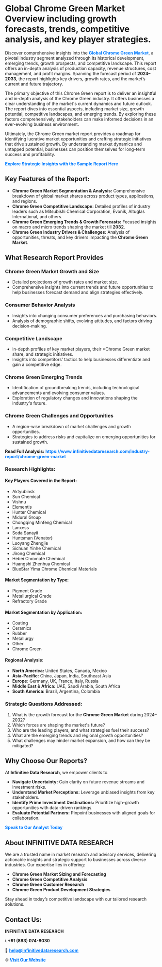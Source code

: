 <h1>Global Chrome Green Market Overview including growth forecasts, trends, competitive analysis, and key player strategies.</h1>
<p>
Discover comprehensive insights into the 
<a href="https://www.infinitivedataresearch.com/industry-report/chrome-green-market" rel="dofollow" style="color: #007BFF; text-decoration: none;"><strong>Global Chrome Green Market</strong></a>, a pivotal industry segment analyzed through its historical development, emerging trends, growth prospects, and competitive landscape. This report offers an in-depth analysis of production capacity, revenue structures, cost management, and profit margins. Spanning the forecast period of <strong>2024–2033</strong>, the report highlights key drivers, growth rates, and the market’s current and future trajectory.
</p>
<p>
The primary objective of this Chrome Green report is to deliver an insightful and in-depth analysis of the Chrome Green industry. It offers businesses a clear understanding of the market's current dynamics and future outlook. The report dives into essential aspects, including market size, growth potential, competitive landscapes, and emerging trends. By exploring these factors comprehensively, stakeholders can make informed decisions in an ever-evolving business environment.
</p>
<p>
Ultimately, the Chrome Green market report provides a roadmap for identifying lucrative market opportunities and crafting strategic initiatives that drive sustained growth. By understanding market dynamics and untapped potential, businesses can position themselves for long-term success and profitability.
</p>
<p>
<a href="https://www.infinitivedataresearch.com/request-sample/reportId=110421" style="color: #007BFF; text-decoration: none;"><strong>Explore Strategic Insights with the Sample Report Here</strong></a>
</p>

<h2>Key Features of the Report:</h2>
<ul>
<li><strong>Chrome Green Market Segmentation & Analysis:</strong> Comprehensive breakdown of global market shares across product types, applications, and regions.</li>
<li><strong>Chrome Green Competitive Landscape:</strong> Detailed profiles of industry leaders such as Mitsubishi Chemical Corporation, Evonik, Altuglas International, and others.</li>
<li><strong>Chrome Green Emerging Trends & Growth Forecasts:</strong> Focused insights on macro and micro trends shaping the market till <strong>2032</strong>.</li>
<li><strong>Chrome Green Industry Drivers & Challenges:</strong> Analysis of opportunities, threats, and key drivers impacting the <strong>Chrome Green Market</strong>.</li>
</ul>

<h2>What Research Report Provides</h2>
<h3>Chrome Green Market Growth and Size</h3>
<ul>
<li>Detailed projections of growth rates and market size.</li>
<li>Comprehensive insights into current trends and future opportunities to help businesses forecast demand and align strategies effectively.</li>
</ul>

<h3>Consumer Behavior Analysis</h3>
<ul>
<li>Insights into changing consumer preferences and purchasing behaviors.</li>
<li>Analysis of demographic shifts, evolving attitudes, and factors driving decision-making.</li>
</ul>

<h3>Competitive Landscape</h3>
<ul>
<li>In-depth profiles of key market players, their >Chrome Green market share, and strategic initiatives.</li>
<li>Insights into competitors' tactics to help businesses differentiate and gain a competitive edge.</li>
</ul>

<h3>Chrome Green Emerging Trends</h3>
<ul>
<li>Identification of groundbreaking trends, including technological advancements and evolving consumer values.</li>
<li>Exploration of regulatory changes and innovations shaping the industry's future.</li>
</ul>

<h3>Chrome Green Challenges and Opportunities</h3>
<ul>
<li>A region-wise breakdown of market challenges and growth opportunities.</li>
<li>Strategies to address risks and capitalize on emerging opportunities for sustained growth.</li>
</ul>
<p><strong>Read Full Analysis:</strong> <a href="https://www.infinitivedataresearch.com/industry-report/chrome-green-market" rel="dofollow" style="color: #007BFF; text-decoration: none;"><strong>https://www.infinitivedataresearch.com/industry-report/chrome-green-market</strong></a></p>
<h3>Research Highlights:</h3>
<h4>Key Players Covered in the Report:</h4>
<ul><li>Aktyubinsk</li><li>Sun Chemical</li><li>Vishnu</li><li>Elementis</li><li>Hunter Chemical</li><li>Midural Group</li><li>Chongqing Minfeng Chemical</li><li>Lanxess</li><li>Soda Sanayii</li><li>Huntsman (Venator)</li><li>Luoyang Zhengjie</li><li>Sichuan Yinhe Chemical</li><li>Jirong Chemical</li><li>Hebei Chromate Chemical</li><li>Huangshi Zhenhua Chemical</li><li>BlueStar Yima Chrome Chemical Materials</li></ul>
<h4>Market Segmentation by Type:</h4>
<ul><li>Pigment Grade</li><li>Metallurgical Grade</li><li>Refractory Grade</li></ul>
<h4>Market Segmentation by Application:</h4>
<ul><li>Coating</li><li>Ceramics</li><li>Rubber</li><li>Metallurgy</li><li>Other</li><li>Chrome Green</li></ul>

<h4>Regional Analysis:</h4>
<ul>
<li><strong>North America:</strong> United States, Canada, Mexico</li>
<li><strong>Asia-Pacific:</strong> China, Japan, India, Southeast Asia</li>
<li><strong>Europe:</strong> Germany, UK, France, Italy, Russia</li>
<li><strong>Middle East & Africa:</strong> UAE, Saudi Arabia, South Africa</li>
<li><strong>South America:</strong> Brazil, Argentina, Colombia</li>
</ul>

<h3>Strategic Questions Addressed:</h3>
<ol>
<li>What is the growth forecast for the <strong>Chrome Green Market</strong> during 2024–2032?</li>
<li>Which forces are shaping the market's future?</li>
<li>Who are the leading players, and what strategies fuel their success?</li>
<li>What are the emerging trends and regional growth opportunities?</li>
<li>What challenges may hinder market expansion, and how can they be mitigated?</li>
</ol>

<h2>Why Choose Our Reports?</h2>
<p>At <strong>Infinitive Data Research</strong>, we empower clients to:</p>
<ul>
<li><strong>Navigate Uncertainty:</strong> Gain clarity on future revenue streams and investment risks.</li>
<li><strong>Understand Market Perceptions:</strong> Leverage unbiased insights from key stakeholders.</li>
<li><strong>Identify Prime Investment Destinations:</strong> Prioritize high-growth opportunities with data-driven rankings.</li>
<li><strong>Evaluate Potential Partners:</strong> Pinpoint businesses with aligned goals for collaboration.</li>
</ul>
<p><a href="https://www.infinitivedataresearch.com/industry-report/chrome-green-market" rel="dofollow" style="color: #007BFF; text-decoration: none;"><strong>Speak to Our Analyst Today</strong></a></p>

<h2>About INFINITIVE DATA RESEARCH</h2>
<p>We are a trusted name in market research and advisory services, delivering actionable insights and strategic support to businesses across diverse industries. Our expertise lies in offering:</p>
<ul>
<li><strong>Chrome Green Market Sizing and Forecasting</strong></li>
<li><strong>Chrome Green Competitive Analysis</strong></li>
<li><strong>Chrome Green Customer Research</strong></li>
<li><strong>Chrome Green Product Development Strategies</strong></li>
</ul>
<p>Stay ahead in today’s competitive landscape with our tailored research solutions.</p>

<h2>Contact Us:</h2>
<p><strong>INFINITIVE DATA RESEARCH</strong></p>
<p>📞 <strong>+91 (883) 074-8030</strong></p>
<p>📧 <strong><a href="mailto:help@infinitivedataresearch.com" style="color: #007BFF;">help@infinitivedataresearch.com</a></strong></p>
<p>🌐 <strong><a href="https://www.infinitivedataresearch.com" rel="dofollow" style="color: #007BFF;">Visit Our Website</a></strong></p>